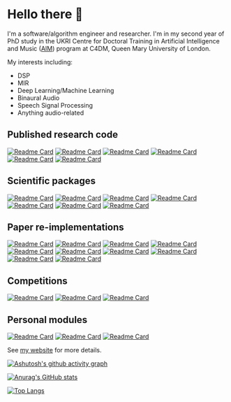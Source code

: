 # Hello there 👋

I'm a software/algorithm engineer and researcher. 
I'm in my second year of PhD study in the UKRI Centre for Doctoral Training in Artificial Intelligence and Music ([AIM](https://www.aim.qmul.ac.uk/)) program at C4DM, Queen Mary University of London.

My interests including:

* DSP
* MIR
* Deep Learning/Machine Learning
* Binaural Audio
* Speech Signal Processing
* Anything audio-related

## Published research code

[![Readme Card](https://github-readme-stats.vercel.app/api/pin/?username=DiffAPF&repo=LA-2A&show_owner=true&theme=synthwave)](https://github.com/DiffAPF/LA-2A)
[![Readme Card](https://github-readme-stats.vercel.app/api/pin/?username=yoyololicon&repo=hrtf-ilp&theme=synthwave)](https://github.com/yoyololicon/hrtf-ilp)
[![Readme Card](https://github-readme-stats.vercel.app/api/pin/?username=yoyololicon&repo=duet-svs-diffusion&theme=synthwave)](https://github.com/yoyololicon/duet-svs-diffusion)
[![Readme Card](https://github-readme-stats.vercel.app/api/pin/?username=yoyololicon&repo=golf&theme=synthwave)](https://github.com/yoyololicon/golf)
[![Readme Card](https://github-readme-stats.vercel.app/api/pin/?username=yoyololicon&repo=diffwave-sr&theme=synthwave)](https://github.com/yoyololicon/diffwave-sr)
[![Readme Card](https://github-readme-stats.vercel.app/api/pin/?username=yoyololicon&repo=multi-layered-cepstrum&theme=synthwave)](https://github.com/yoyololicon/multi-layered-cepstrum)

## Scientific packages

[![Readme Card](https://github-readme-stats.vercel.app/api/pin/?username=yoyololicon&repo=torchlpc&theme=synthwave)](https://github.com/yoyololicon/torchlpc)
[![Readme Card](https://github-readme-stats.vercel.app/api/pin/?username=yoyololicon&repo=torchcomp&theme=synthwave)](https://github.com/yoyololicon/torchcomp)
[![Readme Card](https://github-readme-stats.vercel.app/api/pin/?username=yoyololicon&repo=kamui&theme=synthwave)](https://github.com/yoyololicon/kamui)
[![Readme Card](https://github-readme-stats.vercel.app/api/pin/?username=yoyololicon&repo=pytorch-NMF&theme=synthwave)](https://github.com/yoyololicon/pytorch-NMF)
[![Readme Card](https://github-readme-stats.vercel.app/api/pin/?username=yoyololicon&repo=kazane&theme=synthwave)](https://github.com/yoyololicon/kazane)
[![Readme Card](https://github-readme-stats.vercel.app/api/pin/?username=yoyololicon&repo=spectrogram-inversion&theme=synthwave)](https://github.com/yoyololicon/spectrogram-inversion)
[![Readme Card](https://github-readme-stats.vercel.app/api/pin/?username=yoyololicon&repo=fft-conv-pytorch&theme=synthwave)](https://github.com/yoyololicon/fft-conv-pytorch)

## Paper re-implementations

[![Readme Card](https://github-readme-stats.vercel.app/api/pin/?username=yoyololicon&repo=music-spectrogram-diffusion-pytorch&theme=synthwave)](https://github.com/yoyololicon/music-spectrogram-diffusion-pytorch)
[![Readme Card](https://github-readme-stats.vercel.app/api/pin/?username=yoyololicon&repo=pytorch_FFTNet&theme=synthwave)](https://github.com/yoyololicon/pytorch_FFTNet)
[![Readme Card](https://github-readme-stats.vercel.app/api/pin/?username=yoyololicon&repo=constant-memory-waveglow&theme=synthwave)](https://github.com/yoyololicon/constant-memory-waveglow)
[![Readme Card](https://github-readme-stats.vercel.app/api/pin/?username=yoyololicon&repo=variational-diffwave&theme=synthwave)](https://github.com/yoyololicon/variational-diffwave)
[![Readme Card](https://github-readme-stats.vercel.app/api/pin/?username=yoyololicon&repo=wavenet-like-vocoder&theme=synthwave)](https://github.com/yoyololicon/wavenet-like-vocoder)
[![Readme Card](https://github-readme-stats.vercel.app/api/pin/?username=yoyololicon&repo=pytorch-wise-ale&theme=synthwave)](https://github.com/yoyololicon/pytorch-wise-ale)
[![Readme Card](https://github-readme-stats.vercel.app/api/pin/?username=yoyololicon&repo=hrtf-notebooks&theme=synthwave)](https://github.com/yoyololicon/hrtf-notebooks)
[![Readme Card](https://github-readme-stats.vercel.app/api/pin/?username=yoyololicon&repo=bayesian-pitch-tracking-python&theme=synthwave)](https://github.com/yoyololicon/bayesian-pitch-tracking-python)
[![Readme Card](https://github-readme-stats.vercel.app/api/pin/?username=yoyololicon&repo=translation-invariant&theme=synthwave)](https://github.com/yoyololicon/translation-invariant)
[![Readme Card](https://github-readme-stats.vercel.app/api/pin/?username=yoyololicon&repo=guitar-plucking-estimation&theme=synthwave)](https://github.com/yoyololicon/guitar-plucking-estimation)

## Competitions

[![Readme Card](https://github-readme-stats.vercel.app/api/pin/?username=aim-qmul&repo=sdx23-aimless&show_owner=true&theme=synthwave)](https://github.com/aim-qmul/sdx23-aimless)
[![Readme Card](https://github-readme-stats.vercel.app/api/pin/?username=yoyololicon&repo=music-demixing-challenge-ismir-2021-entry&theme=synthwave)](https://github.com/yoyololicon/music-demixing-challenge-ismir-2021-entry)
[![Readme Card](https://github-readme-stats.vercel.app/api/pin/?username=yoyololicon&repo=danna-sep&theme=synthwave)](https://github.com/yoyololicon/danna-sep)

## Personal modules

[![Readme Card](https://github-readme-stats.vercel.app/api/pin/?username=yoyololicon&repo=pytorch-wav-datasets&theme=synthwave)](https://github.com/yoyololicon/pytorch-wav-datasets)
[![Readme Card](https://github-readme-stats.vercel.app/api/pin/?username=yoyololicon&repo=audiotensor&theme=synthwave)](https://github.com/yoyololicon/audiotensor)
[![Readme Card](https://github-readme-stats.vercel.app/api/pin/?username=yoyololicon&repo=torchlru&theme=synthwave)](https://github.com/yoyololicon/torchlru)


See [my website](https://yoyololicon.github.io/) for more details.

[![Ashutosh's github activity graph](https://github-readme-activity-graph.vercel.app/graph?username=yoyololicon&theme=github-compact)](https://github.com/ashutosh00710/github-readme-activity-graph)

[![Anurag's GitHub stats](https://github-readme-stats.vercel.app/api?username=yoyololicon&show_icons=true&theme=synthwave&rank_icon=percentile)](https://github.com/anuraghazra/github-readme-stats)

[![Top Langs](https://github-readme-stats.vercel.app/api/top-langs/?username=yoyololicon&layout=pie&theme=synthwave&hide=jupyter+notebook)](https://github.com/anuraghazra/github-readme-stats)

